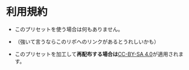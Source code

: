 # 利用規約

- このプリセットを使う場合は何もありません。
- （強いて言うならこのリポへのリンクがあるとうれしいかも）

- このプリセットを加工して**再配布する場合は**[CC-BY-SA 4.0](https://creativecommons.org/licenses/by-sa/4.0/deed.ja)が適用されます。